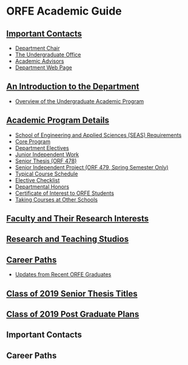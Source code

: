 # ORFE Academic Guide

## [Important Contacts](#important-contacts)

* [Department Chair](#department-chair)
* [The Undergraduate Office](#the-undergraduate-office)
* [Academic Advisors](#academic-advisors)
* [Department Web Page](#department-web-page)

## [An Introduction to the Department](#an-introduction-to-the-department)

* [Overview of the Undergraduate Academic Program](#overview-of-the-undergraduate-academic-program)

## [Academic Program Details](#academic-program-details)

* [School of Engineering and Applied Sciences (SEAS) Requirements](#school-of-engineering-and-applied-sciences-(seas)-requirements)
* [Core Program](#core-program)
* [Department Electives](#department-electives)
* [Junior Independent Work](#junior-independent-work)
* [Senior Thesis (ORF 478)](#senior-thesis-(orf-478))
* [Senior Independent Project (ORF 479, Spring Semester Only)](#senior-independent-project-(orf-479,-spring-semester-only))
* [Typical Course Schedule](#typical-course-schedule)
* [Elective Checklist](#elective-checklist)
* [Departmental Honors](#departmental-honors)
* [Certificate of Interest to ORFE Students](#certificate-of-interest-to-orfe-students)
* [Taking Courses at Other Schools](#taking-courses-at-other-schools)

## [Faculty and Their Research Interests](#faculty-and-their-research-interests)
## [Research and Teaching Studios](#research-and-teaching-studios)
## [Career Paths](#career-paths)

* [Updates from Recent ORFE Graduates](#updates-from-recent-orfe-graduates)

## [Class of 2019 Senior Thesis Titles](#class-of-2019-senior-thesis-titles)
## [Class of 2019 Post Graduate Plans](#class-of-2019-post-graduate-plans)

## Important Contacts

## Career Paths

